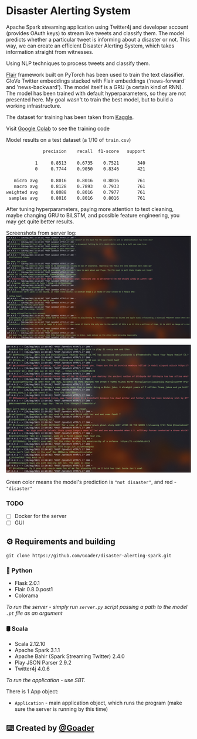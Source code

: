 # Disaster Alerting System
 Apache Spark streaming application using Twitter4j and developer account (provides OAuth keys) to stream live tweets and classify them. The model predicts whether a particular tweet is informing about a disaster or not. This way, we can create an efficient Disaster Alerting System, which takes information straight from witnesses.
 
 Using NLP techniques to process tweets and classify them.
 
 [Flair](https://github.com/flairNLP/flair) framework built on PyTorch has been used to train the text classifier.
 GloVe Twitter embeddings stacked with Flair embeddings ('news-forward' and 'news-backward'). The model itself is a GRU (a certain kind of RNN).
 The model has been trained with default hyperparameters, so they are not presented here. My goal wasn't to train the best model, but to build a working infrastructure.
 
 The dataset for training has been taken from [Kaggle](https://www.kaggle.com/c/nlp-getting-started).
 
 Visit [Google Colab](https://colab.research.google.com/drive/1PRDUQZNozu_J5gveSQsIGiTy9XWtMdK_?usp=sharing) to see the training code
 
 Model results on a test dataset (a 1/10 of `train.csv`)
 
 ```
               precision    recall  f1-score   support
 
            1     0.8513    0.6735    0.7521       340
            0     0.7744    0.9050    0.8346       421
 
    micro avg     0.8016    0.8016    0.8016       761
    macro avg     0.8128    0.7893    0.7933       761
 weighted avg     0.8088    0.8016    0.7977       761
  samples avg     0.8016    0.8016    0.8016       761
```
 
 After tuning hyperparameters, paying more attention to text cleaning, maybe changing GRU to BiLSTM, and possible feature engineering, you may get quite better results.
 
 Screenshots from server log:
 ![flask-disaster1](src/main/resources/readme/flask-disaster1.png)
 
 ![flask-disaster2](src/main/resources/readme/flask-disaster2.png)
 
 Green color means the model's prediction is `"not disaster"`, and red - `"disaster"`
 
 ### TODO
 
 - [ ] Docker for the server
 - [ ] GUI 
 
 ## :gear: Requirements and building
 
  ```git
  git clone https://github.com/Goader/disaster-alerting-spark.git
  ```
 
 ### :snake: Python
  
  * Flask 2.0.1
  * Flair 0.8.0.post1
  * Colorama
  
  _To run the server - simply run `server.py` script passing a path to the model `.pt` file as an argument_
 
 ### :oil_drum: Scala
  
 * Scala 2.12.10
 * Apache Spark 3.1.1
 * Apache Bahir (Spark Streaming Twitter) 2.4.0
 * Play JSON Parser 2.9.2
 * Twitter4j 4.0.6
 
 _To run the application - use SBT._
 
 There is 1 App object:
   * `Application` - main application object, which runs the program (make sure the server is running by this time)
 
 ## :keyboard: Created by [@Goader](https://github.com/Goader)
